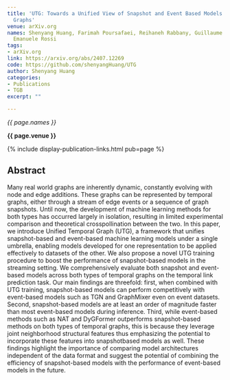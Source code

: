 ```yaml
---
title: 'UTG: Towards a Unified View of Snapshot and Event Based Models for Temporal
  Graphs'
venue: arXiv.org
names: Shenyang Huang, Farimah Poursafaei, Reihaneh Rabbany, Guillaume Rabusseau,
  Emanuele Rossi
tags:
- arXiv.org
link: https://arxiv.org/abs/2407.12269
code: https://github.com/shenyangHuang/UTG
author: Shenyang Huang
categories: 
- Publications
- TGB
excerpt: ""

---
```


*{{ page.names }}*

**{{ page.venue }}**

{% include display-publication-links.html pub=page %}

## Abstract

Many real world graphs are inherently dynamic, constantly evolving with node and edge additions. These graphs can be represented by temporal graphs, either through a stream of edge events or a sequence of graph snapshots. Until now, the development of machine learning methods for both types has occurred largely in isolation, resulting in limited experimental comparison and theoretical crosspollination between the two. In this paper, we introduce Unified Temporal Graph (UTG), a framework that unifies snapshot-based and event-based machine learning models under a single umbrella, enabling models developed for one representation to be applied effectively to datasets of the other. We also propose a novel UTG training procedure to boost the performance of snapshot-based models in the streaming setting. We comprehensively evaluate both snapshot and event-based models across both types of temporal graphs on the temporal link prediction task. Our main findings are threefold: first, when combined with UTG training, snapshot-based models can perform competitively with event-based models such as TGN and GraphMixer even on event datasets. Second, snapshot-based models are at least an order of magnitude faster than most event-based models during inference. Third, while event-based methods such as NAT and DyGFormer outperforms snapshot-based methods on both types of temporal graphs, this is because they leverage joint neighborhood structural features thus emphasizing the potential to incorporate these features into snapshotbased models as well. These findings highlight the importance of comparing model architectures independent of the data format and suggest the potential of combining the efficiency of snapshot-based models with the performance of event-based models in the future.